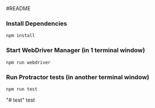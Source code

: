 #README

### Install Dependencies

```
npm install
```


### Start WebDriver Manager (in 1 terminal window)

```
npm run webdriver

```

### Run Protractor tests (in another terminal window)

```
npm run test
```
"# test" 
test
